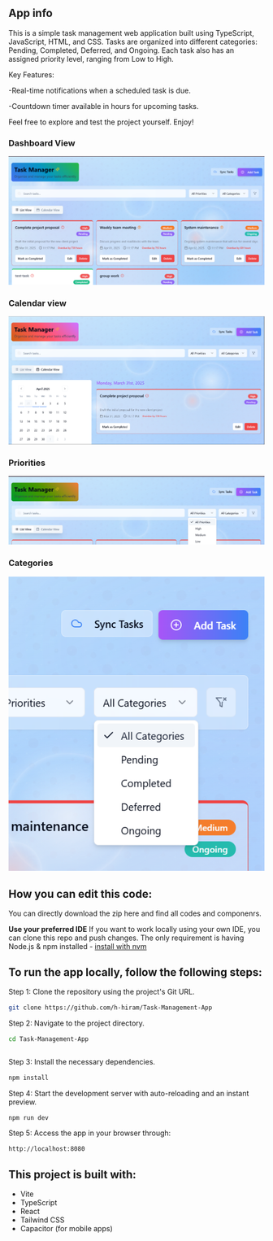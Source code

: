## App info
This is a simple task management web application built using TypeScript, JavaScript, HTML, and CSS.
Tasks are organized into different categories: Pending, Completed, Deferred, and Ongoing. Each task also has an assigned priority level, ranging from Low to High.

Key Features:

-Real-time notifications when a scheduled task is due.

-Countdown timer available in hours for upcoming tasks.

Feel free to explore and test the project yourself. Enjoy!
### Dashboard View
![Dashboard](./assets/dashboard.png)

### Calendar view
![Task Details](./assets/calendarview.png)

### Priorities
![Task Details](./assets/priorities.png)

### Categories
![Task Details](./assets/categories.png)

## How you can edit this code:
You can directly download the zip here and find all codes and componenrs.

**Use your preferred IDE**
If you want to work locally using your own IDE, you can clone this repo and push changes.
The only requirement is having Node.js & npm installed - [install with nvm](https://github.com/nvm-sh/nvm#installing-and-updating)

## To run the app locally, follow the following steps:

Step 1: Clone the repository using the project's Git URL.

```bash
git clone https://github.com/h-hiram/Task-Management-App
```

Step 2: Navigate to the project directory.
```bash
cd Task-Management-App
```
```bashcd Task-Management-App
```

Step 3: Install the necessary dependencies.

```bash 
npm install
```

Step 4: Start the development server with auto-reloading and an instant preview.

```bash
npm run dev
```

Step 5: Access the app in your browser through:

```bash
http://localhost:8080
```

## This project is built with:

- Vite
- TypeScript
- React
- Tailwind CSS
- Capacitor (for mobile apps)

